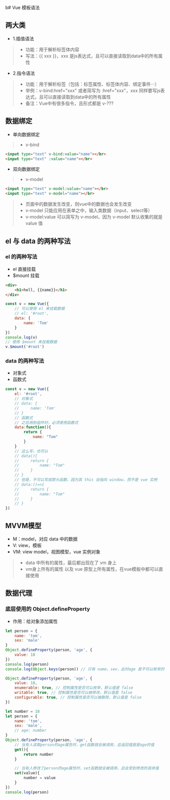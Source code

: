 b# Vue 模板语法
## 两大类
+ 1.插值语法
>+ 功能：用于解析标签体内容
>+ 写法：{{ xxx }}，xxx 是js表达式，且可以直接读取到data中的所有属性
+ 2.指令语法
>+ 功能：用于解析标签（包括：标签属性、标签体内容、绑定事件···）
>+ 举例：v-bind:href="xxx" 或者简写为 :href="xxx"，xxx 同样要写js表达式，且可以直接读取到data中的所有属性
>+ 备注：Vue中有很多指令，且形式都是 v-???

## 数据绑定
+ 单向数据绑定
>+ v-bind
```html
<input type="text" v-bind:value="name"></br>
<input type="text" :value="name"></br>
```
+ 双向数据绑定
>+ v-model
```html
<input type="text" v-model:value="name"></br>
<input type="text" v-model="name"></br>
```
>+ 页面中的数据发生改变，则vue中的数据也会发生改变
>+ v-model 只能应用在表单之中，输入类数据（input、select等）
>+ v-model:value 可以简写为 v-model，因为 v-model 默认收集的就是 value 值

## el 与 data 的两种写法
### el 的两种写法
+ el 直接挂载
+ $mount 挂载
```html
<div>
    <h1>hell, {{name}}</h1>
</div>
```
```javascript
const v = new Vue({
    // 可以使用 el 来挂载数据
    // el: '#root',
    data: {
        name: 'Tom'
    }
})
console.log(v)
// 使用 $mount 来挂载数据
v.$mount('#root')
```
### data 的两种写法
+ 对象式
+ 函数式
```javascript
const v = new Vue({
    el: '#root',
    // 对象式
    // data: {
    //     name: 'Tom'
    // }
    // 函数式
    // 之后用到组件时，必须使用函数式
    data:function(){
        return {
            name: "Tom"
        }
    }
    // 这么写，也可以
    // data(){
    //     return {
    //         name: "Tom"
    //     }
    // }
    // 但是，不可以写成箭头函数，因为其 this 会指向 window，而不是 vue 实例
    // data:()=>{
    //     return {
    //         name: "Tom"
    //     }
    // }
})

```
## MVVM模型
+ M：model，对应 data 中的数据
+ V: view，模板
+ VM: view model，视图模型，vue 实例对象
>+ data 中所有的属性，最后都出现在了 vm 身上
>+ vm身上所有的属性 以及 vue 原型上所有属性，在vue模板中都可以直接使用

## 数据代理
### 底层使用的 Object.defineProperty
+ 作用：给对象添加属性
```javascript
let person = {
    name: 'tom',
    sex: 'male'
}
Object.defineProperty(person, 'age', {
    value: 18
})
console.log(person)
console.log(Object.keys(person)) // 只有 name，sex，此时age 是不可以枚举的

Object.defineProperty(person, 'age', {
    value: 18,
    enumerable: true, // 控制属性是否可以枚举，默认值是 false
    writable: true, // 控制属性是否可以被修改，默认值是 false
    configurable: true, // 控制属性是否可以被删除，默认值是 false
})
```
```javascript
let number = 18
let person = {
    name: 'tom',
    sex: 'male',
    // age: number
}
Object.defineProperty(person, 'age', {
    // 当有人读取person的age属性时，get函数就会被调用，且返回值就是age的值
    get(){
        return number
    }

    // 当有人修改了person的age属性时，set函数就会被调用，且会受到修改的具体值
    set(value){
        number = value
    }
})
console.log(person)
```
